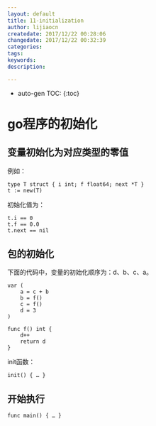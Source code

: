 ```yaml
---
layout: default
title: 11-initialization
author: lijiaocn
createdate: 2017/12/22 00:28:06
changedate: 2017/12/22 00:32:39
categories:
tags:
keywords:
description: 

---
```


* auto-gen TOC:
{:toc}

# go程序的初始化

## 变量初始化为对应类型的零值

例如：

	type T struct { i int; f float64; next *T }
	t := new(T)

初始化值为：

	t.i == 0
	t.f == 0.0
	t.next == nil

## 包的初始化

下面的代码中，变量的初始化顺序为：d、b、c、a。

	var (
		a = c + b
		b = f()
		c = f()
		d = 3
	)

	func f() int {
		d++
		return d
	}

init函数：

	init() { … }

## 开始执行

	func main() { … }
